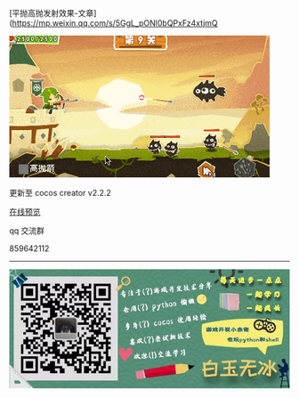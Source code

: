 [平抛高抛发射效果-文章](https://mp.weixin.qq.com/s/5GgL_pONl0bQPxFz4xtjmQ

![](./../img/parabola.gif)

更新至 cocos creator v2.2.2   

[在线预览](http://lamyoung.gitee.io/web/parabola/)


qq 交流群

859642112

---

![](./../img/about.jpg)